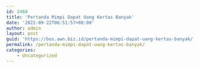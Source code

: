 ```yaml
---
id: 2468
title: 'Pertanda Mimpi Dapat Uang Kertas Banyak'
date: '2022-09-22T06:51:57+00:00'
author: admin
layout: post
guid: 'https://bos.awn.biz.id/pertanda-mimpi-dapat-uang-kertas-banyak/'
permalink: /pertanda-mimpi-dapat-uang-kertas-banyak/
categories:
    - Uncategorized
---
```


